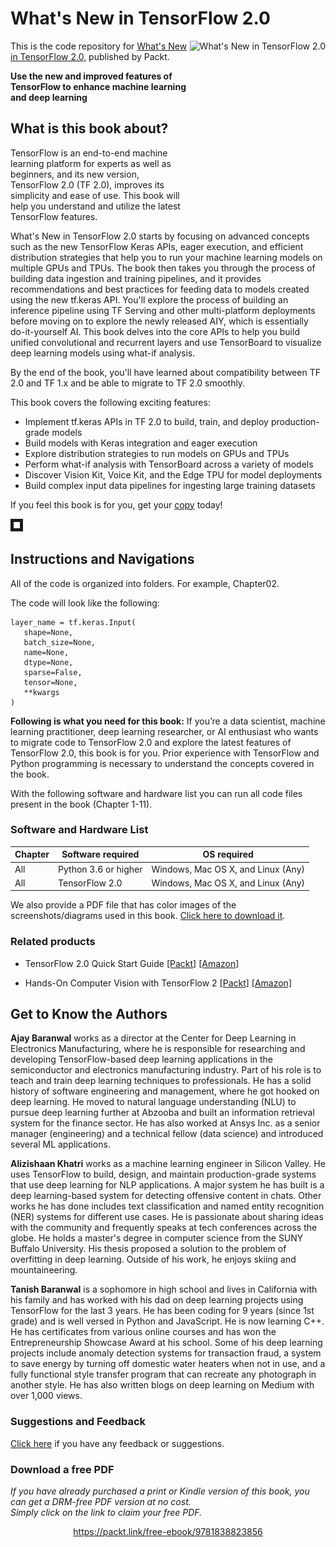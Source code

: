# What's New in TensorFlow 2.0

<a href="https://www.packtpub.com/data/what-s-new-in-tensorflow-2-0"><img src="https://www.packtpub.com/media/catalog/product/cache/ecd051e9670bd57df35c8f0b122d8aea/9/7/9781838823856-original.jpeg" alt="What's New in TensorFlow 2.0" height="256px" align="right"></a>

This is the code repository for [What's New in TensorFlow 2.0](https://www.packtpub.com/data/what-s-new-in-tensorflow-2-0), published by Packt.

**Use the new and improved features of TensorFlow to enhance machine learning and deep learning**

## What is this book about?
TensorFlow is an end-to-end machine learning platform for experts as well as beginners, and its new version, TensorFlow 2.0 (TF 2.0), improves its simplicity and ease of use. This book will help you understand and utilize the latest TensorFlow features.

What's New in TensorFlow 2.0 starts by focusing on advanced concepts such as the new TensorFlow Keras APIs, eager execution, and efficient distribution strategies that help you to run your machine learning models on multiple GPUs and TPUs. The book then takes you through the process of building data ingestion and training pipelines, and it provides recommendations and best practices for feeding data to models created using the new tf.keras API. You'll explore the process of building an inference pipeline using TF Serving and other multi-platform deployments before moving on to explore the newly released AIY, which is essentially do-it-yourself AI. This book delves into the core APIs to help you build unified convolutional and recurrent layers and use TensorBoard to visualize deep learning models using what-if analysis.

By the end of the book, you'll have learned about compatibility between TF 2.0 and TF 1.x and be able to migrate to TF 2.0 smoothly.

This book covers the following exciting features:
* Implement tf.keras APIs in TF 2.0 to build, train, and deploy production-grade models
* Build models with Keras integration and eager execution
* Explore distribution strategies to run models on GPUs and TPUs
* Perform what-if analysis with TensorBoard across a variety of models
* Discover Vision Kit, Voice Kit, and the Edge TPU for model deployments
* Build complex input data pipelines for ingesting large training datasets

If you feel this book is for you, get your [copy](https://www.amazon.com/Whats-New-TensorFlow-2-0-improved/dp/1838823859/) today!

<a href="https://www.packtpub.com/?utm_source=github&utm_medium=banner&utm_campaign=GitHubBanner"><img src="https://raw.githubusercontent.com/PacktPublishing/GitHub/master/GitHub.png" 
alt="https://www.packtpub.com/" border="5" /></a>

## Instructions and Navigations
All of the code is organized into folders. For example, Chapter02.

The code will look like the following:
```
layer_name = tf.keras.Input(
   shape=None,
   batch_size=None,
   name=None,
   dtype=None,
   sparse=False,
   tensor=None,
   **kwargs
)
```

**Following is what you need for this book:**
If you’re a data scientist, machine learning practitioner, deep learning researcher, or AI enthusiast who wants to migrate code to TensorFlow 2.0 and explore the latest features of TensorFlow 2.0, this book is for you. Prior experience with TensorFlow and Python programming is necessary to understand the concepts covered in the book.

With the following software and hardware list you can run all code files present in the book (Chapter 1-11).
### Software and Hardware List
| Chapter | Software required | OS required |
| -------- | ------------------------------------ | ----------------------------------- |
| All | Python 3.6 or higher | Windows, Mac OS X, and Linux (Any) |
| All | TensorFlow 2.0 | Windows, Mac OS X, and Linux (Any) |

We also provide a PDF file that has color images of the screenshots/diagrams used in this book. [Click here to download it](https://static.packt-cdn.com/downloads/9781838823856_ColorImages.pdf).

### Related products
* TensorFlow 2.0 Quick Start Guide [[Packt]](https://www.packtpub.com/big-data-and-business-intelligence/tensorflow-20-quick-start-guide) [[Amazon]](https://www.amazon.com/TensorFlow-2-0-Quick-Start-Guide/dp/178953075X)

* Hands-On Computer Vision with TensorFlow 2 [[Packt]](https://www.packtpub.com/application-development/hands-computer-vision-tensorflow-2) [[Amazon]](https://www.amazon.com/Hands-Computer-Vision-TensorFlow-processing/dp/1788830644)

## Get to Know the Authors
**Ajay Baranwal** works as a director at the Center for Deep Learning in Electronics Manufacturing, where he is responsible for researching and developing TensorFlow-based deep learning applications in the semiconductor and electronics manufacturing industry. Part of his role is to teach and train deep learning techniques to professionals.
He has a solid history of software engineering and management, where he got hooked on deep learning. He moved to natural language understanding (NLU) to pursue deep learning further at Abzooba and built an information retrieval system for the finance sector. He has also worked at Ansys Inc. as a senior manager (engineering) and a technical fellow (data science) and introduced several ML applications.

**Alizishaan Khatri** works as a machine learning engineer in Silicon Valley. He uses TensorFlow to build, design, and maintain production-grade systems that use deep learning for NLP applications. A major system he has built is a deep learning-based system for detecting offensive content in chats. Other works he has done includes text classification and named entity recognition (NER) systems for different use cases. He is passionate about sharing ideas with the community and frequently speaks at tech conferences across the globe.
He holds a master's degree in computer science from the SUNY Buffalo University. His thesis proposed a solution to the problem of overfitting in deep learning. Outside of his work, he enjoys skiing and mountaineering.

**Tanish Baranwal** is a sophomore in high school and lives in California with his family and has worked with his dad on deep learning projects using TensorFlow for the last 3 years. He has been coding for 9 years (since 1st grade) and is well versed in Python and JavaScript. He is now learning C++. He has certificates from various online courses and has won the Entrepreneurship Showcase Award at his school.
Some of his deep learning projects include anomaly detection systems for transaction fraud, a system to save energy by turning off domestic water heaters when not in use, and a fully functional style transfer program that can recreate any photograph in another style. He has also written blogs on deep learning on Medium with over 1,000 views.

### Suggestions and Feedback
[Click here](https://docs.google.com/forms/d/e/1FAIpQLSdy7dATC6QmEL81FIUuymZ0Wy9vH1jHkvpY57OiMeKGqib_Ow/viewform) if you have any feedback or suggestions.


### Download a free PDF

 <i>If you have already purchased a print or Kindle version of this book, you can get a DRM-free PDF version at no cost.<br>Simply click on the link to claim your free PDF.</i>
<p align="center"> <a href="https://packt.link/free-ebook/9781838823856">https://packt.link/free-ebook/9781838823856 </a> </p>